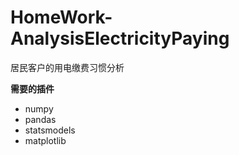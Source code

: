 # HomeWork-AnalysisElectricityPaying

居民客户的用电缴费习惯分析

**需要的插件**

- numpy
- pandas
- statsmodels
- matplotlib